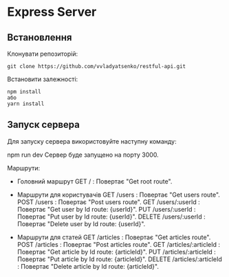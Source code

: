 # Express Server

## Встановлення

Клонувати репозиторій:

    git clone https://github.com/vvladyatsenko/restful-api.git

Встановити залежності:

    npm install
    або
    yarn install

## Запуск сервера

Для запуску сервера використовуйте наступну команду:

npm run dev
Сервер буде запущено на порту 3000.

Маршрути:

* Головний маршрут
GET / : Повертає "Get root route".

* Маршрути для користувачів
GET /users : Повертає "Get users route".
POST /users : Повертає "Post users route".
GET /users/:userId : Повертає "Get user by Id route: {userId}".
PUT /users/:userId : Повертає "Put user by Id route: {userId}".
DELETE /users/:userId : Повертає "Delete user by Id route: {userId}".

* Маршрути для статей
GET /articles : Повертає "Get articles route".
POST /articles : Повертає "Post articles route".
GET /articles/:articleId : Повертає "Get article by Id route: {articleId}".
PUT /articles/:articleId : Повертає "Put article by Id route: {articleId}".
DELETE /articles/:articleId : Повертає "Delete article by Id route: {articleId}".